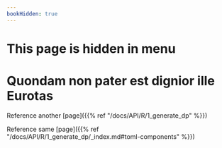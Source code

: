 ```yaml
---
bookHidden: true
---
```


# This page is hidden in menu

# Quondam non pater est dignior ille Eurotas

Reference another [page]({{% ref "/docs/API/R/1_generate_dp" %}})

Reference same [page]({{% ref "/docs/API/R/1_generate_dp/_index.md#toml-components" %}})